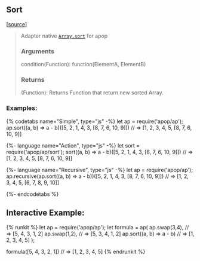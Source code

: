 ## Sort 
[[source]({{book.rep}}/src/actions/array/sort.js)]

> Adapter native [`Array.sort`](https://www.w3schools.com/jsref/jsref_sort.asp) for apop
> ### Arguments
> 
> condition(Function): function(ElementA, ElementB)
> 
> ### Returns
> 
> (Function): Returns Function that return new sorted Array.

### Examples: 
{% codetabs name="Simple", type="js" -%} 
let ap = require('apop/ap');
ap.sort((a, b) => a - b)([5, 2, 1, 4, 3, [8, 7, 6, 10, 9]])
// => [1, 2, 3, 4, 5, [8, 7, 6, 10, 9]]
 

{%- language name="Action", type="js" -%}
let sort = require('apop/ap/sort');
sort((a, b) => a - b)([5, 2, 1, 4, 3, [8, 7, 6, 10, 9]])
// => [1, 2, 3, 4, 5, [8, 7, 6, 10, 9]]

{%- language name="Recursive", type="js" -%}
let ap = require('apop/ap');
ap.recursive(ap.sort((a, b) => a - b))([5, 2, 1, 4, 3, [8, 7, 6, 10, 9]])
// => [1, 2, 3, 4, 5, [6, 7, 8, 9, 10]]


{%- endcodetabs %}

## Interactive Example:

{% runkit %}
let ap = require('apop/ap');
let formula = ap(
    ap.swap(3,4), // => [5, 4, 3, 1, 2]
    ap.swap(1,2), // => [5, 3, 4, 1, 2]
    ap.sort((a, b) => a - b) // => [1, 2, 3, 4, 5]
);

formula([5, 4, 3, 2, 1])
// => [1, 2, 3, 4, 5]
{% endrunkit %}



